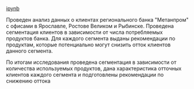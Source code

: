 [ipynb](https://github.com/eyungelson/Training_projects/blob/main/bank/Banks%20project.ipynb)

Проведен анализ данных о клиентах регионального банка "Метанпром" с офисами в Ярославле, Ростове Великом и Рыбинске. Проведена сегментация клиентов в зависимости от числа потребляемых продуктов банка. Для каждого сегмента выданы рекомендации по продуктам, которые потенциально могут снизить отток клиентов данного сегмента.

По итогам исследования проведена сегментация в зависимости от количества используемых продуктов, дана характеристика отточных клиентов каждого сегмента и подготовлены рекомендации по снижению оттока
